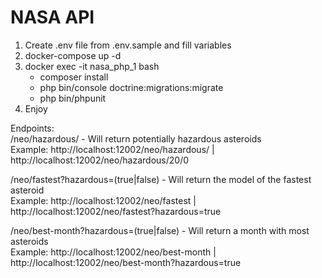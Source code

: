 # NASA API

1. Create .env file from .env.sample and fill variables
1. docker-compose up -d
2. docker exec -it nasa_php_1 bash
   - composer install
   - php bin/console doctrine:migrations:migrate
   - php bin/phpunit
3. Enjoy

Endpoints:  
/neo/hazardous/ - Will return potentially hazardous asteroids  
Example: http://localhost:12002/neo/hazardous/ | http://localhost:12002/neo/hazardous/20/0

/neo/fastest?hazardous=(true|false) - Will return the model of the fastest asteroid  
Example: http://localhost:12002/neo/fastest | http://localhost:12002/neo/fastest?hazardous=true  

/neo/best-month?hazardous=(true|false) - Will return a month with most asteroids  
Example: http://localhost:12002/neo/best-month | http://localhost:12002/neo/best-month?hazardous=true  
